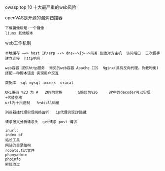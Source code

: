 owasp top 10 十大最严重的web风险

openVAS是开源的漏洞扫描器

```
下载镜像后是·一个镜像
liunx 其他版本
```

web工作机制

```
本地缓存 ——> host IP/arp --> dns-->ip-->网关 到达对方主机  访问端口  三次握手 建立连接  http响应
```

```
web容器 提供http服务  常见的web容器 Apache IIS  Nginx(具有反向代理，负载均衡)
搭配一种脚本语言 实现用户交互
```

```
数据库  sql mysql access  oracal
```

```
URL编码 %23 为 #   20%为空格       &编码为%26     BP中的decoder可以实现  +代替空格
url为十六进制   %+Ascll码值
```

```
浏览器挂代理实现网络监听   ip代理实现IP隐藏
```

```
请求报文分析请求头  get请求 post 请求
```

```
inurl:
index of 
站长工具
网站的目录结构
robots.txt文件
phpmyadmin
phpinfo
密码绕过

```

